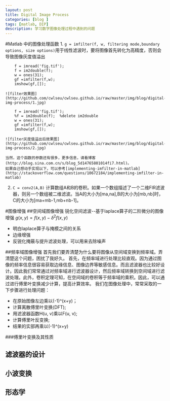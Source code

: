 ```yaml
---
layout: post
title: Digital Image Process
categories: [blog ]
tags: [matlab, DIP]
description: 学习数字图像处理过程中遇到的问题
---
```


#Matlab 中的图像处理函数
1. 
	`g = imfilter(f, w, filtering mode,boundary options, size options)`用于线性滤波时，要将图像首先转化为高精度，否则会导致图像灰度值溢出

		f = imread('fig.tif');  
		f = im2double(f);  
		w = ones(31);  
		gf =imfilter(f,w);  
		imshow(gf,[]);  

	![filter效果图](http://github.com/cwlseu/cwlseu.github.io/raw/master/img/blog/digital-img-process/1.jpg)
		
		f = imread('fig.tif');  
		%f = im2double(f);  %delete im2double
		w = ones(31);  
		gf =imfilter(f,w);  
		imshow(gf,[]); 

	![filter灰度值溢出后效果图](http://github.com/cwlseu/cwlseu.github.io/raw/master/img/blog/digital-img-process/2.jpg)

	当然，这个函数的参数还有很多，更多信息，请看博客(http://blog.sina.com.cn/s/blog_5d14765801014fi7.html)。
	如果自己想动手实现以下，可以参考[implementing-imfilter-in-matlab](http://stackoverflow.com/questions/10672184/implementing-imfilter-in-matlab)
2. 
	`C = conv2(A,B)` 计算数组A和B的卷积。如果一个数组描述了一个二维FIR滤波器，则另一个数组被二维滤波。当A的大小为[ma,na],B的大小为[mb,nb]时，C的大小为[ma+mb-1,mb+nb-1]。

#图像增强
##空间域图像增强
锐化空间滤波--基于laplace算子的二阶微分的图像增强
	$g(x,y) = f(x,y) - \delta^2f(x,y)$
* 明白laplace算子与掩模之间的关系
* 边缘增强
* 反锐化掩蔽与提升滤波处理，可以用来去除噪声

##频率域图像增强
首先我们要弄清楚为什么要将图像从空间域变换到频率域。弄清楚这个问题，困扰了我好久。
首先，在频率域进行处理比较直观。因为通过图像的频率信息很容易获取边缘信息、图像边界等敏感信息。而且滤波器也比较好设计。因此我们常常通过对频率域进行滤波器设计，然后频率域转换到空间域进行滤波处理。此外，卷积定理可知，在空间域的卷积等于频率域的乘积。因此，可以通过进行傅里叶变换减少计算，提高计算效率。
我们在图像处理中，常常采取的一下步骤进行处理问题：
* 在原始图像左边乘以(-1)^(x+y)；
* 计算离散傅里叶变换(DFT); 
* 用滤波器函数H(u, v)乘以F(u, v); 
* 计算傅里叶反变换; 
* 结果的实部再乘以(-1)^(x+y)

###傅里叶变换及其性质
## 滤波器的设计

## 小波变换
## 形态学

